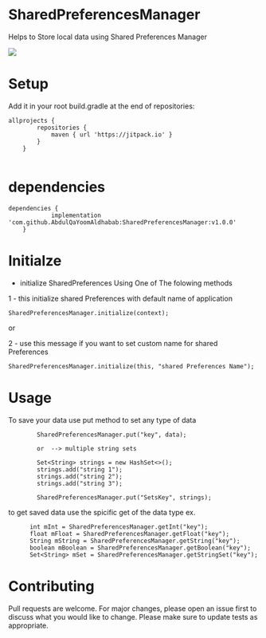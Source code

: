 # SharedPreferencesManager
Helps to Store local data using Shared Preferences Manager

[![](https://jitpack.io/v/AbdulQaYoomAldhabab/SharedPreferencesManager.svg)](https://jitpack.io/#AbdulQaYoomAldhabab/SharedPreferencesManager)

# Setup
Add it in your root build.gradle at the end of repositories:

```maven
allprojects {
		repositories {
			maven { url 'https://jitpack.io' }
		}
	}
	
```
# dependencies
```
dependencies {
	        implementation 'com.github.AbdulQaYoomAldhabab:SharedPreferencesManager:v1.0.0'
	}
```

# Initialze

- initialize SharedPreferences Using One of The folowing methods

1 - this initialize shared Preferences with default name of application
```
SharedPreferencesManager.initialize(context);
```
or 

2 - use this message if you want to set custom name for   shared Preferences
```
SharedPreferencesManager.initialize(this, "shared Preferences Name");
```
# Usage
To save your data use put method to set any type of data
```
        SharedPreferencesManager.put("key", data);

        or  --> multiple string sets

        Set<String> strings = new HashSet<>();
        strings.add("string 1");
        strings.add("string 2");
        strings.add("string 3");
        
        SharedPreferencesManager.put("SetsKey", strings);
```

to get saved data use the spicific get of the data type 
ex.
```
      int mInt = SharedPreferencesManager.getInt("key");
      float mFloat = SharedPreferencesManager.getFloat("key");
      String mString = SharedPreferencesManager.getString("key");
      boolean mBoolean = SharedPreferencesManager.getBoolean("key");
      Set<String> mSet = SharedPreferencesManager.getStringSet("key");
```


# Contributing
Pull requests are welcome. For major changes, please open an issue first to discuss what you would like to change.
Please make sure to update tests as appropriate.
